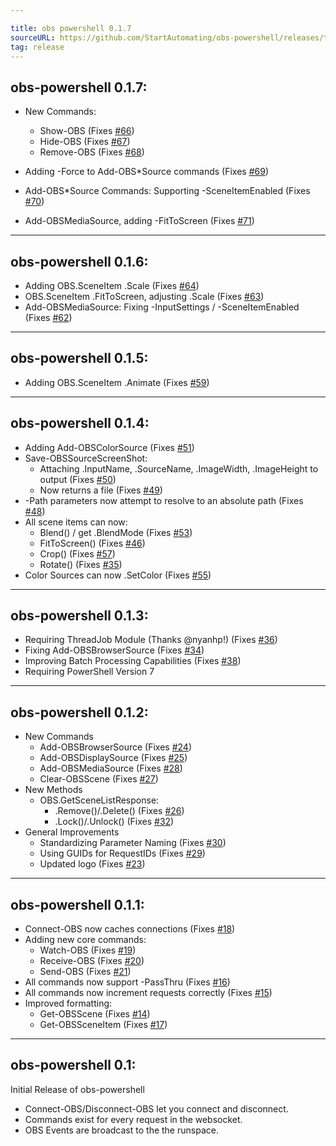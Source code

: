 ```yaml
---

title: obs powershell 0.1.7
sourceURL: https://github.com/StartAutomating/obs-powershell/releases/tag/v0.1.7
tag: release
---
```

## obs-powershell 0.1.7:

* New Commands:
  * Show-OBS (Fixes [#66](https://github.com/StartAutomating/obs-powershell/issues/66))
  * Hide-OBS (Fixes [#67](https://github.com/StartAutomating/obs-powershell/issues/67))
  * Remove-OBS (Fixes [#68](https://github.com/StartAutomating/obs-powershell/issues/68))

* Adding -Force to Add-OBS*Source commands (Fixes [#69](https://github.com/StartAutomating/obs-powershell/issues/69))
* Add-OBS*Source Commands:  Supporting -SceneItemEnabled (Fixes [#70](https://github.com/StartAutomating/obs-powershell/issues/70))
* Add-OBSMediaSource, adding -FitToScreen (Fixes [#71](https://github.com/StartAutomating/obs-powershell/issues/71))

---

## obs-powershell 0.1.6:

* Adding OBS.SceneItem .Scale (Fixes [#64](https://github.com/StartAutomating/obs-powershell/issues/64))
* OBS.SceneItem .FitToScreen, adjusting .Scale (Fixes [#63](https://github.com/StartAutomating/obs-powershell/issues/63))
* Add-OBSMediaSource: Fixing -InputSettings / -SceneItemEnabled (Fixes [#62](https://github.com/StartAutomating/obs-powershell/issues/62))

---

## obs-powershell 0.1.5:

* Adding OBS.SceneItem .Animate (Fixes [#59](https://github.com/StartAutomating/obs-powershell/issues/59))


---

## obs-powershell 0.1.4:

* Adding Add-OBSColorSource (Fixes [#51](https://github.com/StartAutomating/obs-powershell/issues/51))  
* Save-OBSSourceScreenShot:
  * Attaching .InputName, .SourceName, .ImageWidth, .ImageHeight to output (Fixes [#50](https://github.com/StartAutomating/obs-powershell/issues/50))
  * Now returns a file (Fixes [#49](https://github.com/StartAutomating/obs-powershell/issues/49))
* -Path parameters now attempt to resolve to an absolute path (Fixes [#48](https://github.com/StartAutomating/obs-powershell/issues/48))
* All scene items can now:
  * Blend() / get .BlendMode (Fixes [#53](https://github.com/StartAutomating/obs-powershell/issues/53))
  * FitToScreen() (Fixes [#46](https://github.com/StartAutomating/obs-powershell/issues/46))
  * Crop() (Fixes [#57](https://github.com/StartAutomating/obs-powershell/issues/57))
  * Rotate() (Fixes [#35](https://github.com/StartAutomating/obs-powershell/issues/35))
* Color Sources can now .SetColor (Fixes [#55](https://github.com/StartAutomating/obs-powershell/issues/55))

---

## obs-powershell 0.1.3:

* Requiring ThreadJob Module (Thanks @nyanhp!) (Fixes [#36](https://github.com/StartAutomating/obs-powershell/issues/36))
* Fixing Add-OBSBrowserSource (Fixes [#34](https://github.com/StartAutomating/obs-powershell/issues/34))
* Improving Batch Processing Capabilities (Fixes [#38](https://github.com/StartAutomating/obs-powershell/issues/38))
* Requiring PowerShell Version 7

---

## obs-powershell 0.1.2:

* New Commands
  * Add-OBSBrowserSource (Fixes [#24](https://github.com/StartAutomating/obs-powershell/issues/24))
  * Add-OBSDisplaySource (Fixes [#25](https://github.com/StartAutomating/obs-powershell/issues/25))
  * Add-OBSMediaSource (Fixes [#28](https://github.com/StartAutomating/obs-powershell/issues/28))
  * Clear-OBSScene (Fixes [#27](https://github.com/StartAutomating/obs-powershell/issues/27))
* New Methods
  * OBS.GetSceneListResponse:
    * .Remove()/.Delete() (Fixes [#26](https://github.com/StartAutomating/obs-powershell/issues/26))
    * .Lock()/.Unlock() (Fixes [#32](https://github.com/StartAutomating/obs-powershell/issues/32))
* General Improvements
  * Standardizing Parameter Naming (Fixes [#30](https://github.com/StartAutomating/obs-powershell/issues/30))  
  * Using GUIDs for RequestIDs (Fixes [#29](https://github.com/StartAutomating/obs-powershell/issues/29))
  * Updated logo (Fixes [#23](https://github.com/StartAutomating/obs-powershell/issues/23))
  
---

## obs-powershell 0.1.1:

* Connect-OBS now caches connections (Fixes [#18](https://github.com/StartAutomating/obs-powershell/issues/18))
* Adding new core commands:
  * Watch-OBS (Fixes [#19](https://github.com/StartAutomating/obs-powershell/issues/19))
  * Receive-OBS (Fixes [#20](https://github.com/StartAutomating/obs-powershell/issues/20))
  * Send-OBS (Fixes [#21](https://github.com/StartAutomating/obs-powershell/issues/21))
* All commands now support -PassThru (Fixes [#16](https://github.com/StartAutomating/obs-powershell/issues/16))
* All commands now increment requests correctly (Fixes [#15](https://github.com/StartAutomating/obs-powershell/issues/15))
* Improved formatting:
  * Get-OBSScene (Fixes [#14](https://github.com/StartAutomating/obs-powershell/issues/14))
  * Get-OBSSceneItem (Fixes [#17](https://github.com/StartAutomating/obs-powershell/issues/17))

---
            
## obs-powershell 0.1:

Initial Release of obs-powershell

* Connect-OBS/Disconnect-OBS let you connect and disconnect.
* Commands exist for every request in the websocket.
* OBS Events are broadcast to the the runspace.
